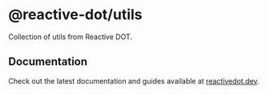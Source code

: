# @reactive-dot/utils

Collection of utils from Reactive DOT.

## Documentation

Check out the latest documentation and guides available at [reactivedot.dev](https://reactivedot.dev/).
